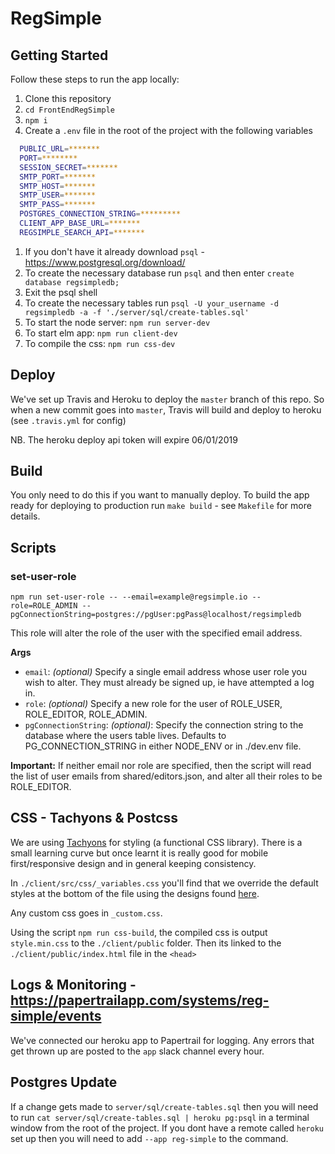 # RegSimple

## Getting Started
Follow these steps to run the app locally:

1. Clone this repository
1. `cd FrontEndRegSimple`
1. `npm i`
1. Create a `.env` file in the root of the project with the following variables
```bash
  PUBLIC_URL=*******
  PORT=********
  SESSION_SECRET=*******
  SMTP_PORT=*******
  SMTP_HOST=*******
  SMTP_USER=*******
  SMTP_PASS=*******
  POSTGRES_CONNECTION_STRING=*********
  CLIENT_APP_BASE_URL=*******
  REGSIMPLE_SEARCH_API=*******
```
1. If you don't have it already download `psql` - https://www.postgresql.org/download/
1. To create the necessary database run `psql` and then enter `create database regsimpledb;`
1. Exit the psql shell
1. To create the necessary tables run `psql -U your_username -d regsimpledb -a -f './server/sql/create-tables.sql'`
1. To start the node server: `npm run server-dev`
1. To start elm app: `npm run client-dev`
1. To compile the css: `npm run css-dev`

## Deploy

We've set up Travis and Heroku to deploy the `master` branch of this repo. So when a new commit goes into `master`, Travis will build and deploy to heroku (see `.travis.yml` for config)

NB. The heroku deploy api token will expire 06/01/2019

## Build

You only need to do this if you want to manually deploy.
To build the app ready for deploying to production run `make build` - see `Makefile` for more details.

## Scripts

### set-user-role

`npm run set-user-role -- --email=example@regsimple.io --role=ROLE_ADMIN --pgConnectionString=postgres://pgUser:pgPass@localhost/regsimpledb`

This role will alter the role of the user with the specified email address.

**Args**

- `email`: *(optional)* Specify a single email address whose user role you wish to alter. They must already be signed up, ie have attempted a log in.
- `role`: *(optional)* Specify a new role for the user of ROLE_USER, ROLE_EDITOR, ROLE_ADMIN.
- `pgConnectionString`: *(optional)*: Specify the connection string to the database where the users table lives. Defaults to PG_CONNECTION_STRING in either NODE_ENV or in ./dev.env file.

**Important:** If neither email nor role are specified, then the script will read the list of user emails from shared/editors.json, and alter all their roles to be ROLE_EDITOR.

## CSS - Tachyons & Postcss

We are using [Tachyons](http://tachyons.io/docs/) for styling (a functional CSS library). There is a small learning curve but once learnt it is really good for mobile first/responsive design and in general keeping consistency.

In `./client/src/css/_variables.css` you'll find that we override the default styles at the bottom of the file using the designs found [here](https://projects.invisionapp.com/d/main#/projects/prototypes/14286087).

Any custom css goes in `_custom.css`.

Using the script `npm run css-build`, the compiled css is output `style.min.css` to the `./client/public` folder. Then its linked to the `./client/public/index.html` file in the `<head>`

## Logs & Monitoring - https://papertrailapp.com/systems/reg-simple/events

We've connected our heroku app to Papertrail for logging. Any errors that get thrown up are posted to the `app` slack channel every hour.

## Postgres Update

If a change gets made to `server/sql/create-tables.sql` then you will need to run `cat server/sql/create-tables.sql | heroku pg:psql` in a terminal window from the root of the project. If you dont have a remote called `heroku` set up then you will need to add `--app reg-simple` to the command.
